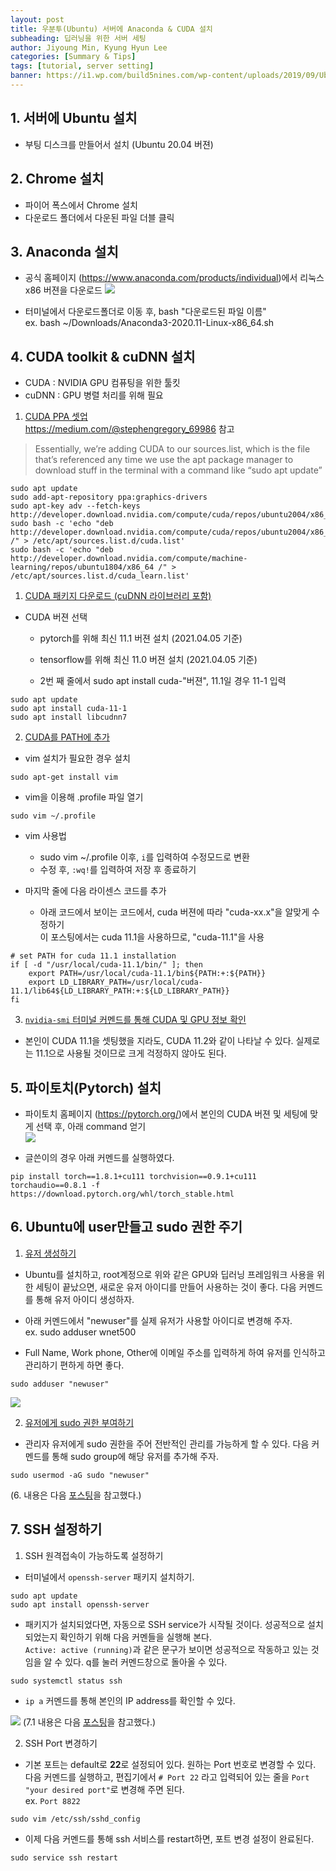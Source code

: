 ```yaml
---
layout: post
title: 우분투(Ubuntu) 서버에 Anaconda & CUDA 설치
subheading: 딥러닝을 위한 서버 세팅
author: Jiyoung Min, Kyung Hyun Lee
categories: [Summary & Tips]
tags: [tutorial, server setting]
banner: https://i1.wp.com/build5nines.com/wp-content/uploads/2019/09/Ubuntu_Featured_Image.jpg?fit=900%2C506&ssl=1
---
```


## 1. 서버에 Ubuntu 설치
- 부팅 디스크를 만들어서 설치 (Ubuntu 20.04 버젼)


## 2. Chrome 설치
- 파이어 폭스에서 Chrome 설치
- 다운로드 폴더에서 다운된 파일 더블 클릭 


## 3. Anaconda 설치
- 공식 홈페이지 (https://www.anaconda.com/products/individual)에서 리눅스 x86 버젼을 다운로드
    <img src="https://drive.google.com/uc?export=view&id=1xWbWGBFVMCfI0Ym3CWkNpHsEvJqOdUil">
    
- 터미널에서 다운로드폴더로 이동 후, bash "다운로드된 파일 이름"   
  ex. bash ~/Downloads/Anaconda3-2020.11-Linux-x86_64.sh


## 4. CUDA toolkit & cuDNN 설치

- CUDA : NVIDIA GPU 컴퓨팅을 위한 툴킷
- cuDNN : GPU 병렬 처리를 위해 필요

1. <u>CUDA PPA 셋업</u>   
   https://medium.com/@stephengregory_69986 참고
  
> Essentially, we’re adding CUDA to our sources.list, which is the file that’s referenced any time we use the apt package manager to download stuff in the terminal with a command like “sudo apt update”

```
sudo apt update
sudo add-apt-repository ppa:graphics-drivers
sudo apt-key adv --fetch-keys http://developer.download.nvidia.com/compute/cuda/repos/ubuntu2004/x86_64/7fa2af80.pub
sudo bash -c 'echo "deb http://developer.download.nvidia.com/compute/cuda/repos/ubuntu2004/x86_64 /" > /etc/apt/sources.list.d/cuda.list'
sudo bash -c 'echo "deb http://developer.download.nvidia.com/compute/machine-learning/repos/ubuntu1804/x86_64 /" > /etc/apt/sources.list.d/cuda_learn.list'
```

1. <u> CUDA 패키지 다운로드 (cuDNN 라이브러리 포함) </u>

- CUDA 버젼 선택
  - pytorch를 위해 최신 11.1 버젼 설치 (2021.04.05 기준)   
  
  - tensorflow를 위해 최신 11.0 버젼 설치 (2021.04.05 기준)

  - 2번 째 줄에서 sudo apt install cuda-"버젼", 11.1일 경우 11-1 입력  
  
```
sudo apt update
sudo apt install cuda-11-1
sudo apt install libcudnn7
```

2. <u> CUDA를 PATH에 추가 </u>

- vim 설치가 필요한 경우 설치

```
sudo apt-get install vim
```

- vim을 이용해 .profile 파일 열기

```
sudo vim ~/.profile
```

- vim 사용법
  - sudo vim ~/.profile 이후, `i`를 입력하여 수정모드로 변환
  - 수정 후, `:wq!`를 입력하여 저장 후 종료하기

- 마지막 줄에 다음 라이센스 코드를 추가
  - 아래 코드에서 보이는 코드에서, cuda 버젼에 따라 "cuda-xx.x"을 알맞게 수정하기   
    이 포스팅에서는 cuda 11.1을 사용하므로, "cuda-11.1"을 사용

```
# set PATH for cuda 11.1 installation
if [ -d "/usr/local/cuda-11.1/bin/" ]; then
    export PATH=/usr/local/cuda-11.1/bin${PATH:+:${PATH}}
    export LD_LIBRARY_PATH=/usr/local/cuda-11.1/lib64${LD_LIBRARY_PATH:+:${LD_LIBRARY_PATH}}
fi
```

3. <u> `nvidia-smi` 터미널 커멘드를 통해 CUDA 및 GPU 정보 확인 </u>
- 본인이 CUDA 11.1을 셋팅했을 지라도, CUDA 11.2와 같이 나타날 수 있다.
  실제로는 11.1으로 사용될 것이므로 크게 걱정하지 않아도 된다.


## 5. 파이토치(Pytorch) 설치
- 파이토치 홈페이지 (https://pytorch.org/)에서 본인의 CUDA 버젼 및 세팅에 맞게 선택 후, 아래 command 얻기   
  <img src="https://drive.google.com/uc?export=view&id=1hHutqTDZzTJTxRsCG_Fksk9gebuh12GX">

- 글쓴이의 경우 아래 커멘드를 실행하였다.    

```
pip install torch==1.8.1+cu111 torchvision==0.9.1+cu111 torchaudio==0.8.1 -f https://download.pytorch.org/whl/torch_stable.html
```
 

## 6. Ubuntu에 user만들고 sudo 권한 주기

1. <u> 유저 생성하기 </u>

- Ubuntu를 설치하고, root계정으로 위와 같은 GPU와 딥러닝 프레임워크 사용을 위한 세팅이 끝났으면, 새로운 유저 아이디를 만들어 사용하는 것이 좋다.
  다음 커멘드를 통해 유저 아이디 생성하자.

- 아래 커멘드에서 "newuser"를 실제 유저가 사용할 아이디로 변경해 주자.   
  ex. sudo adduser wnet500

- Full Name, Work phone, Other에 이메일 주소를 입력하게 하여 유저를 인식하고 관리하기 편하게 하면 좋다.

```
sudo adduser "newuser"
```

![](https://phoenixnap.com/kb/wp-content/uploads/2019/03/creating-sudo-user-ubuntu1.png)

2. <u> 유저에게 sudo 권한 부여하기 </u>

- 관리자 유저에게 sudo 권한을 주어 전반적인 관리를 가능하게 할 수 있다. 다음 커멘드를 통해 sudo group에 해당 유저를 추가해 주자.

```
sudo usermod -aG sudo "newuser"
```

(6. 내용은 다음 [포스팅](https://phoenixnap.com/kb/how-to-create-sudo-user-on-ubuntu)을 참고했다.)


## 7. SSH 설정하기

1. SSH 원격접속이 가능하도록 설정하기

- 터미널에서 `openssh-server` 패키지 설치하기.

```
sudo apt update
sudo apt install openssh-server
```

- 패키지가 설치되었다면, 자동으로 SSH service가 시작될 것이다. 성공적으로 설치되었는지 확인하기 위해 다음 커멘들을 실행해 본다.   
  `Active: active (running)`과 같은 문구가 보이면 성공적으로 작동하고 있는 것임을 알 수 있다. q를 눌러 커멘드창으로 돌아올 수 있다.

```
sudo systemctl status ssh
```

- `ip a` 커멘드를 통해 본인의 IP address를 확인할 수 있다.

![](https://linuxize.com/post/how-to-enable-ssh-on-ubuntu-18-04/ubuntu-find-ip-address_hua58286b4106aa3a1227461c6d8218e94_151586_768x0_resize_q75_lanczos.jpg?ezimgfmt=rs:709x532/rscb87/ng:webp/ngcb87)
(7.1 내용은 다음 [포스팅](https://linuxize.com/post/how-to-enable-ssh-on-ubuntu-18-04/)을 참고했다.)

2. SSH Port 변경하기

- 기본 포트는 default로 **22**로 설정되어 있다. 원하는 Port 번호로 변경할 수 있다.   
  다음 커멘드를 실행하고, 편집기에서 `# Port 22` 라고 입력되어 있는 줄을 `Port "your desired port"`로 변경해 주면 된다.   
  ex. `Port 8822`

```
sudo vim /etc/ssh/sshd_config
```

- 이제 다음 커멘드를 통해 ssh 서비스를 restart하면, 포트 변경 설정이 완료된다.

```
sudo service ssh restart
```